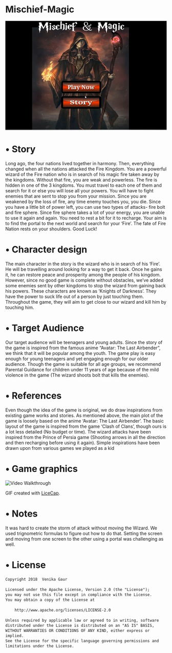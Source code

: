 # Mischief-Magic
<img src='Start.PNG' alt='Game Image' />

# •	Story
Long ago, the four nations lived together in harmony. Then, everything changed when all the nations attacked the Fire Kingdom. You are a powerful wizard of the Fire nation who is in search of his magic fire taken away by the kingdoms. Without that fire, you are weak and powerless. The fire is hidden in one of the 3 kingdoms. You must travel to each one of them and search for it or else you will lose all your powers. You will have to fight enemies that are sent to stop you from your mission. Since you are weakened by the loss of fire, any time enemy touches you, you die. Since you have a little bit of power left, you can use two types of attacks- fire bolt and fire sphere. Since fire sphere takes a lot of your energy, you are unable to use it again and again. You need to rest a bit for it to recharge. Your aim is to find the portal to the next world and search for your ‘Fire’. The fate of Fire Nation rests on your shoulders. Good Luck!

# •	Character design
The main character in the story is the wizard who is in search of his ‘Fire’. He will be travelling around looking for a way to get it back. Once he gains it, he can restore peace and prosperity among the people of his kingdom. However, since no good game is complete without obstacles, we’ve added some enemies sent by other kingdoms to stop the wizard from gaining back his powers. These characters are known as ‘Knights of Darkness’. They have the power to suck life out of a person by just touching them. Throughout the game, they will aim to get close to our wizard and kill him by touching him.

# •	Target Audience 
Our target audience will be teenagers and young adults. Since the story of the game is inspired from the famous anime “Avatar: The Last Airbender”, we think that it will be popular among the youth. The game play is easy enough for young teenagers and yet engaging enough for our older audience. Though the game is suitable for all age groups, we recommend Parental Guidance for children under 11 years of age because of the mild violence in the game (The wizard shoots bolt that kills the enemies).

# •	References
Even though the idea of the game is original, we do draw inspirations from existing game works and stories. As mentioned above, the main plot of the game is loosely based on the anime ‘Avatar: The Last Airbender’. The basic layout of the game is inspired from the game ‘Clash of Clans’, though ours is a lot less detailed (No budget or time). The wizard attacks have been inspired from the Prince of Persia game (Shooting arrows in all the direction and then recharging before using it again). Simple inspirations have been drawn upon from various games we played as a kid


# •	Game graphics
<img src='https://imgur.com/a/Z3o8896.gif' title='Video Walkthrough' width='' alt='Video Walkthrough' />

GIF created with [LiceCap](http://www.cockos.com/licecap/).


# •	Notes
It was hard to create the storm of attack without moving the Wizard. We used trignometric formulas to figure out how to do that. 
Setting the screen and moving from one screen to the other using a portal was challenging as well.

# •	License

    Copyright 2018  Venika Gaur

    Licensed under the Apache License, Version 2.0 (the "License");
    you may not use this file except in compliance with the License.
    You may obtain a copy of the License at

        http://www.apache.org/licenses/LICENSE-2.0

    Unless required by applicable law or agreed to in writing, software
    distributed under the License is distributed on an "AS IS" BASIS,
    WITHOUT WARRANTIES OR CONDITIONS OF ANY KIND, either express or implied.
    See the License for the specific language governing permissions and
    limitations under the License.
